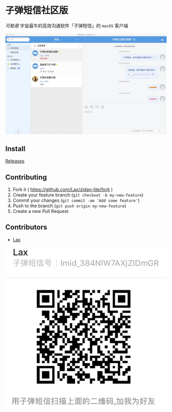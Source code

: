 # 子弹短信社区版

_可能是_ 宇宙最牛的高效沟通软件「子弹短信」的 `macOS` 客户端

![「子弹短信」社区版 Lite](.assets/screenshot.jpeg)


## Install

[Releases](https://github.com/Lax/zidan-lite/releases)


## Contributing

1. Fork it ( https://github.com/Lax/zidan-lite/fork )
2. Create your feature branch (`git checkout -b my-new-feature`)
3. Commit your changes (`git commit -am 'Add some feature'`)
4. Push to the branch (`git push origin my-new-feature`)
5. Create a new Pull Request


## Contributors

* [Lax](https://lax.github.io)

![Lax](.assets/lax.jpg)
